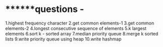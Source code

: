 









# ******questions -
1.highest frequency character
2.get common elements-1
3.get common elements-2
4.longest consecutive sequence of elements
5.k largest elements
6.sort k - sorted array
7.median priority queue
8.merge k sorted lists
9.write priority queue using heap 
10.write hashmap
